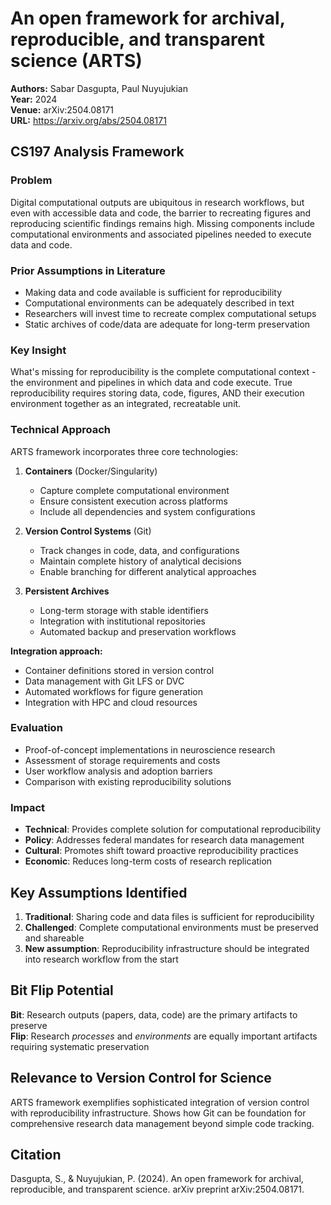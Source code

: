 # An open framework for archival, reproducible, and transparent science (ARTS)

**Authors:** Sabar Dasgupta, Paul Nuyujukian  
**Year:** 2024  
**Venue:** arXiv:2504.08171  
**URL:** https://arxiv.org/abs/2504.08171  

## CS197 Analysis Framework

### Problem
Digital computational outputs are ubiquitous in research workflows, but even with accessible data and code, the barrier to recreating figures and reproducing scientific findings remains high. Missing components include computational environments and associated pipelines needed to execute data and code.

### Prior Assumptions in Literature
- Making data and code available is sufficient for reproducibility
- Computational environments can be adequately described in text
- Researchers will invest time to recreate complex computational setups
- Static archives of code/data are adequate for long-term preservation

### Key Insight
What's missing for reproducibility is the complete computational context - the environment and pipelines in which data and code execute. True reproducibility requires storing data, code, figures, AND their execution environment together as an integrated, recreatable unit.

### Technical Approach
ARTS framework incorporates three core technologies:

1. **Containers** (Docker/Singularity)
   - Capture complete computational environment
   - Ensure consistent execution across platforms
   - Include all dependencies and system configurations

2. **Version Control Systems** (Git)
   - Track changes in code, data, and configurations
   - Maintain complete history of analytical decisions
   - Enable branching for different analytical approaches

3. **Persistent Archives**
   - Long-term storage with stable identifiers
   - Integration with institutional repositories
   - Automated backup and preservation workflows

**Integration approach:**
- Container definitions stored in version control
- Data management with Git LFS or DVC
- Automated workflows for figure generation
- Integration with HPC and cloud resources

### Evaluation
- Proof-of-concept implementations in neuroscience research
- Assessment of storage requirements and costs
- User workflow analysis and adoption barriers
- Comparison with existing reproducibility solutions

### Impact
- **Technical**: Provides complete solution for computational reproducibility
- **Policy**: Addresses federal mandates for research data management
- **Cultural**: Promotes shift toward proactive reproducibility practices
- **Economic**: Reduces long-term costs of research replication

## Key Assumptions Identified
1. **Traditional**: Sharing code and data files is sufficient for reproducibility
2. **Challenged**: Complete computational environments must be preserved and shareable
3. **New assumption**: Reproducibility infrastructure should be integrated into research workflow from the start

## Bit Flip Potential
**Bit**: Research outputs (papers, data, code) are the primary artifacts to preserve  
**Flip**: Research *processes* and *environments* are equally important artifacts requiring systematic preservation

## Relevance to Version Control for Science
ARTS framework exemplifies sophisticated integration of version control with reproducibility infrastructure. Shows how Git can be foundation for comprehensive research data management beyond simple code tracking.

## Citation
Dasgupta, S., & Nuyujukian, P. (2024). An open framework for archival, reproducible, and transparent science. arXiv preprint arXiv:2504.08171.